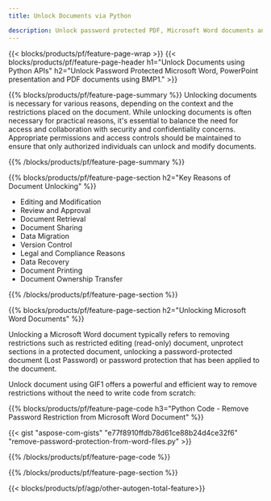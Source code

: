 ```yaml
---
title: Unlock Documents via Python 

description: Unlock password protected PDF, Microsoft Word documents and PowerPoint presentation files via your Python application.
---
```


{{< blocks/products/pf/feature-page-wrap >}}
{{< blocks/products/pf/feature-page-header h1="Unlock Documents using Python APIs" h2="Unlock Password Protected Microsoft Word, PowerPoint presentation and PDF documents using BMP1." >}}

{{% blocks/products/pf/feature-page-summary %}}
Unlocking documents is necessary for various reasons, depending on the context and the restrictions placed on the document. While unlocking documents is often necessary for practical reasons, it's essential to balance the need for access and collaboration with security and confidentiality concerns. Appropriate permissions and access controls should be maintained to ensure that only authorized individuals can unlock and modify documents.

{{% /blocks/products/pf/feature-page-summary  %}}

{{% blocks/products/pf/feature-page-section  h2="Key Reasons of Document Unlocking" %}}

- Editing and Modification 
- Review and Approval 
- Document Retrieval 
- Document Sharing 
- Data Migration 
- Version Control 
- Legal and Compliance Reasons 
- Data Recovery 
- Document Printing 
- Document Ownership Transfer

{{% /blocks/products/pf/feature-page-section %}}

{{% blocks/products/pf/feature-page-section  h2="Unlocking Microsoft Word Documents" %}}

Unlocking a Microsoft Word document typically refers to removing restrictions such as restricted editing (read-only) document, unprotect sections in a protected document, unlocking a password-protected document (Lost Password) or password protection that has been applied to the document.  <br />

Unlock document using GIF1 offers a powerful and efficient way to remove restrictions without the need to write code from scratch:

{{% blocks/products/pf/feature-page-code h3="Python Code - Remove Password Restriction from Microsoft Word Document" %}}

{{< gist "aspose-com-gists" "e77f8910ffdb78d61ce88b24d4ce32f6" "remove-password-protection-from-word-files.py" >}}

{{% /blocks/products/pf/feature-page-code  %}}

{{% /blocks/products/pf/feature-page-section %}}

{{< blocks/products/pf/agp/other-autogen-total-feature>}}